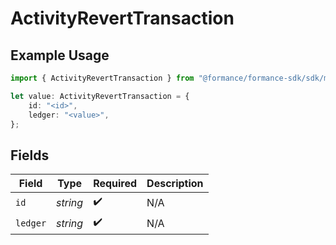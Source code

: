 # ActivityRevertTransaction

## Example Usage

```typescript
import { ActivityRevertTransaction } from "@formance/formance-sdk/sdk/models/shared";

let value: ActivityRevertTransaction = {
    id: "<id>",
    ledger: "<value>",
};
```

## Fields

| Field              | Type               | Required           | Description        |
| ------------------ | ------------------ | ------------------ | ------------------ |
| `id`               | *string*           | :heavy_check_mark: | N/A                |
| `ledger`           | *string*           | :heavy_check_mark: | N/A                |